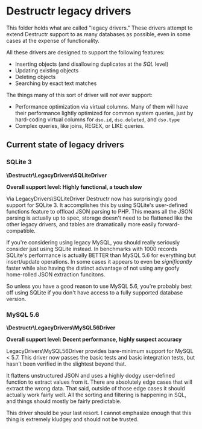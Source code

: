 # Destructr legacy drivers

This folder holds what are called "legacy drivers."
These drivers attempt to extend Destructr support to as many databases as possible,
even in some cases at the expense of functionality.

All these drivers are designed to support the following features:
* Inserting objects (and disallowing duplicates at the *SQL* level)
* Updating existing objects
* Deleting objects
* Searching by exact text matches

The things many of this sort of driver will *not* ever support:
* Performance optimization via virtual columns. Many of them will have their
  performance lightly optimized for common system queries, just by hard-coding
  virtual columns for `dso.id`, `dso.deleted`, and `dso.type`
* Complex queries, like joins, REGEX, or LIKE queries.

## Current state of legacy drivers

### SQLite 3

**\Destructr\LegacyDrivers\SQLiteDriver**

**Overall support level: Highly functional, a touch slow**

Via LegacyDrivers\SQLiteDriver Destructr now has surprisingly good support for
SQLite 3. It accomplishes this by using SQLite's user-defined functions feature
to offload JSON parsing to PHP. This means all the JSON parsing is actually up
to spec, storage doesn't need to be flattened like the other legacy drivers,
and tables are dramatically more easily forward-compatible.

If you're considering using legacy MySQL, you should really seriously consider
just using SQLite instead. In benchmarks with 1000 records SQLite's performance
is actually BETTER than MySQL 5.6 for everything but insert/update operations.
In some cases it appears to even be *significantly* faster while also having the
distinct advantage of not using any goofy home-rolled JSON extraction funcitons.

So unless you have a good reason to use MySQL 5.6, you're probably best off
using SQLite if you don't have access to a fully supported database version.

### MySQL 5.6

**\Destructr\LegacyDrivers\MySQL56Driver**

**Overall support level: Decent performance, highly suspect accuracy**

LegacyDrivers\MySQL56Driver provides bare-minimum support for MySQL < 5.7.
This driver now passes the basic tests and basic integration tests, but hasn't
been verified in the slightest beyond that.

It flattens unstructured JSON and uses a highly dodgy user-defined function to
extract values from it. There are absolutely edge cases that will extract the
wrong data. That said, outside of those edge cases it should actually work
fairly well. All the sorting and filtering is happening in SQL, and things
should mostly be fairly predictable.

This driver should be your last resort. I cannot emphasize enough that this
thing is extremely kludgey and should not be trusted.
